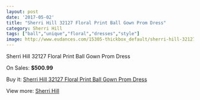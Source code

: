 ```yaml
---
layout: post
date: '2017-05-02'
title: "Sherri Hill 32127 Floral Print Ball Gown Prom Dress"
category: Sherri Hill
tags: ["ball","unique","floral","dresses","style"]
image: http://www.eudances.com/15305-thickbox_default/sherri-hill-32127-floral-print-ball-gown-prom-dress.jpg
---
```

Sherri Hill 32127 Floral Print Ball Gown Prom Dress

On Sales: **$500.99**
<a href="https://www.eudances.com/en/sherri-hill/4533-sherri-hill-32127-floral-print-ball-gown-prom-dress.html"><amp-img layout="responsive" width="600" height="600" src="//www.eudances.com/15305-thickbox_default/sherri-hill-32127-floral-print-ball-gown-prom-dress.jpg" alt="Sherri Hill 32127 Floral Print Ball Gown Prom Dress 0" /></a>
<a href="https://www.eudances.com/en/sherri-hill/4533-sherri-hill-32127-floral-print-ball-gown-prom-dress.html"><amp-img layout="responsive" width="600" height="600" src="//www.eudances.com/15307-thickbox_default/sherri-hill-32127-floral-print-ball-gown-prom-dress.jpg" alt="Sherri Hill 32127 Floral Print Ball Gown Prom Dress 1" /></a>
<a href="https://www.eudances.com/en/sherri-hill/4533-sherri-hill-32127-floral-print-ball-gown-prom-dress.html"><amp-img layout="responsive" width="600" height="600" src="//www.eudances.com/15306-thickbox_default/sherri-hill-32127-floral-print-ball-gown-prom-dress.jpg" alt="Sherri Hill 32127 Floral Print Ball Gown Prom Dress 2" /></a>

Buy it: [Sherri Hill 32127 Floral Print Ball Gown Prom Dress](https://www.eudances.com/en/sherri-hill/4533-sherri-hill-32127-floral-print-ball-gown-prom-dress.html "Sherri Hill 32127 Floral Print Ball Gown Prom Dress")

View more: [Sherri Hill](https://www.eudances.com/en/80-Sherri-Hill "Sherri Hill")
